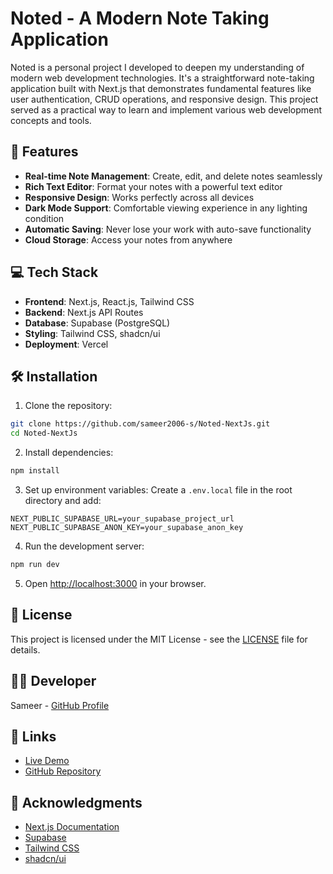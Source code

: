 # Noted - A Modern Note Taking Application

Noted is a personal project I developed to deepen my understanding of modern web development technologies. It's a straightforward note-taking application built with Next.js that demonstrates fundamental features like user authentication, CRUD operations, and responsive design. This project served as a practical way to learn and implement various web development concepts and tools.

## 🚀 Features

- **Real-time Note Management**: Create, edit, and delete notes seamlessly
- **Rich Text Editor**: Format your notes with a powerful text editor
- **Responsive Design**: Works perfectly across all devices
- **Dark Mode Support**: Comfortable viewing experience in any lighting condition
- **Automatic Saving**: Never lose your work with auto-save functionality
- **Cloud Storage**: Access your notes from anywhere

## 💻 Tech Stack

- **Frontend**: Next.js, React.js, Tailwind CSS
- **Backend**: Next.js API Routes
- **Database**: Supabase (PostgreSQL)
- **Styling**: Tailwind CSS, shadcn/ui
- **Deployment**: Vercel

## 🛠️ Installation

1. Clone the repository:
```bash
git clone https://github.com/sameer2006-s/Noted-NextJs.git
cd Noted-NextJs
```

2. Install dependencies:
```bash
npm install
```

3. Set up environment variables:
Create a `.env.local` file in the root directory and add:
```env
NEXT_PUBLIC_SUPABASE_URL=your_supabase_project_url
NEXT_PUBLIC_SUPABASE_ANON_KEY=your_supabase_anon_key
```

4. Run the development server:
```bash
npm run dev
```

5. Open [http://localhost:3000](http://localhost:3000) in your browser.


## 📝 License

This project is licensed under the MIT License - see the [LICENSE](LICENSE) file for details.

## 👨‍💻 Developer

Sameer - [GitHub Profile](https://github.com/sameer2006-s)

## 🔗 Links

- [Live Demo](https://noted-eosin-six.vercel.app/)
- [GitHub Repository](https://github.com/sameer2006-s/Noted-NextJs)

## 🙏 Acknowledgments

- [Next.js Documentation](https://nextjs.org/docs)
- [Supabase](https://supabase.com)
- [Tailwind CSS](https://tailwindcss.com)
- [shadcn/ui](https://ui.shadcn.com/)
